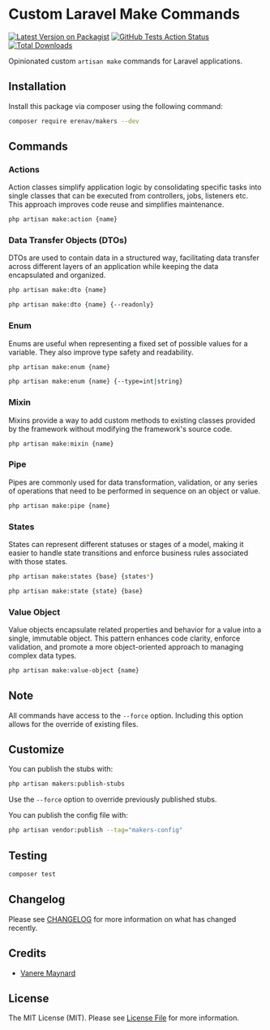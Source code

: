 # Custom Laravel Make Commands

[![Latest Version on Packagist](https://img.shields.io/packagist/v/erenav/makers.svg?style=flat-square)](https://packagist.org/packages/erenav/makers)
[![GitHub Tests Action Status](https://img.shields.io/github/actions/workflow/status/erenav/makers/run-tests.yml?branch=main&label=tests&style=flat-square)](https://github.com/erenav/makers/actions?query=workflow%3Arun-tests+branch%3Amain)
[![Total Downloads](https://img.shields.io/packagist/dt/erenav/makers.svg?style=flat-square)](https://packagist.org/packages/erenav/makers)

Opinionated custom `artisan make` commands for Laravel applications.

## Installation

Install this package via composer using the following command:

```bash
composer require erenav/makers --dev
```

## Commands

### Actions

Action classes simplify application logic by consolidating specific tasks into single classes that can be executed from
controllers, jobs, listeners etc. This approach improves code reuse and simplifies maintenance.

```bash
php artisan make:action {name}
```

### Data Transfer Objects (DTOs)

DTOs are used to contain data in a structured way, facilitating data transfer across different layers of an application
while keeping the data encapsulated and organized.

```bash
php artisan make:dto {name}
```

```bash
php artisan make:dto {name} {--readonly}
```

### Enum

Enums are useful when representing a fixed set of possible values for a variable. They also improve type safety and
readability.

```bash
php artisan make:enum {name}
```

```bash
php artisan make:enum {name} {--type=int|string}
```

### Mixin

Mixins provide a way to add custom methods to existing classes provided by the framework without modifying the
framework's source code.

```bash
php artisan make:mixin {name}
```

### Pipe

Pipes are commonly used for data transformation, validation, or any series of operations that need to be performed in
sequence on an object or value.

```bash
php artisan make:pipe {name}
```

### States

States can represent different statuses or stages of a model, making it easier to handle state transitions and enforce
business rules associated with those states.

```bash
php artisan make:states {base} {states*}
```

```bash
php artisan make:state {state} {base}
```

### Value Object

Value objects encapsulate related properties and behavior for a value into a single, immutable object. This pattern
enhances code clarity, enforce validation, and promote a more object-oriented approach to managing complex data types.

```bash
php artisan make:value-object {name}
```

## Note

All commands have access to the `--force` option. Including this option allows for the override of existing files.

## Customize

You can publish the stubs with:

```bash
php artisan makers:publish-stubs
```

Use the `--force` option to override previously published stubs.

You can publish the config file with:

```bash
php artisan vendor:publish --tag="makers-config"
```

## Testing

```bash
composer test
```

## Changelog

Please see [CHANGELOG](CHANGELOG.md) for more information on what has changed recently.

## Credits

- [Vanere Maynard](https://github.com/vanere)

## License

The MIT License (MIT). Please see [License File](LICENSE.md) for more information.
